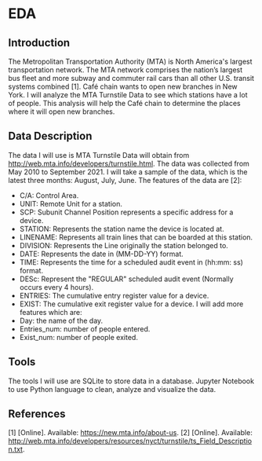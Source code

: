 # EDA
## Introduction
The Metropolitan Transportation Authority (MTA) is North America's largest transportation network. The MTA network comprises the nation’s largest bus fleet and more subway and commuter rail cars than all other U.S. transit systems combined [1]. 
Café chain wants to open new branches in New York. I will analyze the MTA Turnstile Data to see which stations have a lot of people. This analysis will help the Café chain to determine the places where it will open new branches.
## Data Description
The data I will use is MTA Turnstile Data will obtain from http://web.mta.info/developers/turnstile.html.
The data was collected from May 2010 to September 2021. I will take a sample of the data, which is the latest three months: August, July, June.
The features of the data are [2]:
-	C/A: Control Area. 
-	UNIT: Remote Unit for a station.
-	SCP: Subunit Channel Position represents a specific address for a device. 
-	STATION: Represents the station name the device is located at.
-	LINENAME: Represents all train lines that can be boarded at this station.
-	DIVISION: Represents the Line originally the station belonged to.  
-	DATE: Represents the date in (MM-DD-YY) format.
-	TIME: Represents the time for a scheduled audit event in (hh:mm: ss) format.
-	DESc: Represent the "REGULAR" scheduled audit event (Normally occurs every 4 hours).
-	ENTRIES: The cumulative entry register value for a device.
-	EXIST: The cumulative exit register value for a device.
I will add more features which are:
-	Day: the name of the day.
-	Entries_num: number of people entered.
-	Exist_num: number of people exited.

## Tools
The tools I will use are SQLite to store data in a database. Jupyter Notebook to use Python language to clean, analyze and visualize the data.

## References
[1] 	[Online]. Available: https://new.mta.info/about-us.
[2] 	[Online]. Available: http://web.mta.info/developers/resources/nyct/turnstile/ts_Field_Description.txt.




